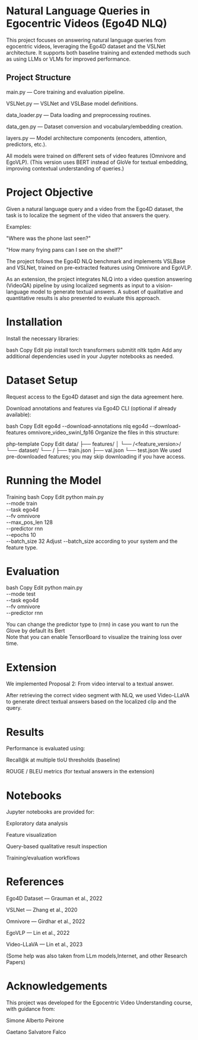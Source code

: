 # Natural Language Queries in Egocentric Videos (Ego4D NLQ)
This project focuses on answering natural language queries from egocentric videos, leveraging the Ego4D dataset and the VSLNet architecture. It supports both baseline training and extended methods such as using LLMs or VLMs for improved performance.

## Project Structure

main.py — Core training and evaluation pipeline.

VSLNet.py — VSLNet and VSLBase model definitions.

data_loader.py — Data loading and preprocessing routines.

data_gen.py — Dataset conversion and vocabulary/embedding creation.

layers.py — Model architecture components (encoders, attention, predictors, etc.).

All models were trained on different sets of video features (Omnivore and EgoVLP).
(This version uses BERT instead of GloVe for textual embedding, improving contextual understanding of queries.)


# Project Objective
Given a natural language query and a video from the Ego4D dataset, the task is to localize the segment of the video that answers the query.

Examples:

"Where was the phone last seen?"

"How many frying pans can I see on the shelf?"

The project follows the Ego4D NLQ benchmark and implements VSLBase and VSLNet, trained on pre-extracted features using Omnivore and EgoVLP. 

As an extension, the project integrates NLQ into a video question answering (VideoQA) pipeline by using localized segments as input to a vision-language model to generate textual answers. A subset of qualitative and quantitative results is also presented to evaluate this approach.  
  

# Installation
Install the necessary libraries:

bash
Copy
Edit
pip install torch transformers submitit nltk tqdm
Add any additional dependencies used in your Jupyter notebooks as needed.



# Dataset Setup
Request access to the Ego4D dataset and sign the data agreement here.

Download annotations and features via Ego4D CLI (optional if already available):

bash
Copy
Edit
ego4d --download-annotations nlq
ego4d --download-features omnivore_video_swinl_fp16
Organize the files in this structure:

php-template
Copy
Edit
data/
├── features/
│   └── <task>/<feature_version>/
└── dataset/
    └── <task>/
        ├── train.json
        ├── val.json
        └── test.json
We used pre-downloaded features; you may skip downloading if you have access.

# Running the Model
Training
bash
Copy
Edit
python main.py \
    --mode train \
    --task ego4d \
    --fv omnivore \
    --max_pos_len 128 \
    --predictor rnn \
    --epochs 10 \
    --batch_size 32
Adjust --batch_size according to your system and the feature type.



# Evaluation
bash
Copy
Edit
python main.py \
    --mode test \
    --task ego4d \
    --fv omnivore \
    --predictor rnn
    
You can change the predictor type to (rnn) in case you want to run the Glove by default its Bert  
Note that you can enable TensorBoard to visualize the training loss over time.



# Extension
We implemented Proposal 2: From video interval to a textual answer.

After retrieving the correct video segment with NLQ, we used Video-LLaVA to generate direct textual answers based on the localized clip and the query.



# Results
Performance is evaluated using:

Recall@k at multiple tIoU thresholds (baseline)

ROUGE / BLEU metrics (for textual answers in the extension)



# Notebooks
Jupyter notebooks are provided for:

Exploratory data analysis

Feature visualization

Query-based qualitative result inspection

Training/evaluation workflows



# References
Ego4D Dataset — Grauman et al., 2022

VSLNet — Zhang et al., 2020

Omnivore — Girdhar et al., 2022

EgoVLP — Lin et al., 2022

Video-LLaVA — Lin et al., 2023

(Some help was also taken from LLm models,Internet, and other Research Papers)

# Acknowledgements
This project was developed for the Egocentric Video Understanding course, with guidance from:

Simone Alberto Peirone

Gaetano Salvatore Falco
